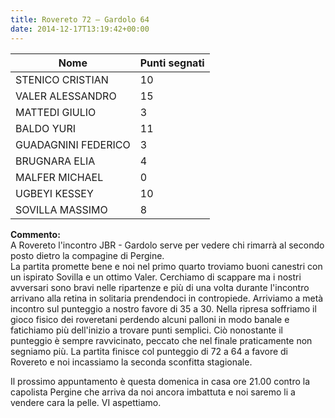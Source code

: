 ```yaml
---
title: Rovereto 72 – Gardolo 64
date: 2014-12-17T13:19:42+00:00
---
```

| **Nome** | **Punti segnati** |
| -------- | ----------------- |
| STENICO CRISTIAN | 10 |
| VALER ALESSANDRO | 15 |
| MATTEDI GIULIO | 3 |
| BALDO YURI | 11 |
| GUADAGNINI FEDERICO | 3 |
| BRUGNARA ELIA | 4 |
| MALFER MICHAEL | 0 |
| UGBEYI KESSEY | 10 |
| SOVILLA MASSIMO | 8 |

**Commento:**  
A Rovereto l'incontro JBR - Gardolo serve per vedere chi rimarrà al secondo posto dietro la compagine di Pergine.  
La partita promette bene e noi nel primo quarto troviamo buoni canestri con un ispirato Sovilla e un ottimo Valer. Cerchiamo di scappare ma i nostri avversari sono bravi nelle ripartenze e più di una volta durante l'incontro arrivano alla retina in solitaria prendendoci in contropiede. Arriviamo a metà incontro sul punteggio a nostro favore di 35 a 30. Nella ripresa soffriamo il gioco fisico dei roveretani perdendo alcuni palloni in modo banale e fatichiamo più dell'inizio a trovare punti semplici. Ciò nonostante il punteggio è sempre ravvicinato, peccato che nel finale praticamente non segniamo più. La partita finisce col punteggio di 72 a 64 a favore di Rovereto e noi incassiamo la seconda sconfitta stagionale.

Il prossimo appuntamento è questa domenica in casa ore 21.00 contro la capolista Pergine che arriva da noi ancora imbattuta e noi saremo li a vendere cara la pelle. VI aspettiamo.